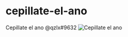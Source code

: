 # cepillate-el-ano
Cepillate el ano
@qzlx#9632
![Cepillate el ano](https://avatars.githubusercontent.com/u/61841575?s=96&v=4)

